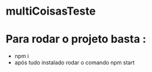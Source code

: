 # multiCoisasTeste

# Para rodar o projeto basta : <br>
 - npm i <br>
 - após tudo instalado rodar o comando npm start <br>